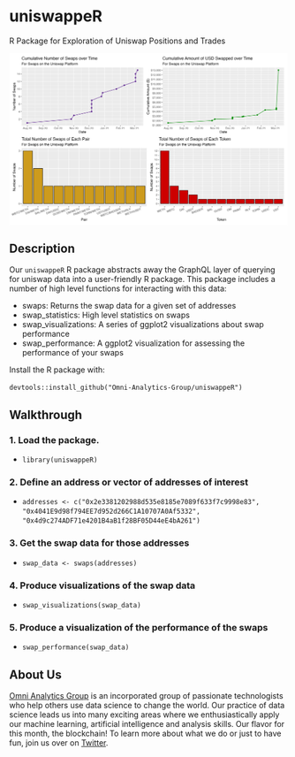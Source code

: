 # uniswappeR

R Package for Exploration of Uniswap Positions and Trades

<img src="man/figures/example_plot.png" width="600px" align="center"/>

## Description

Our `uniswappeR` R package abstracts away the GraphQL layer of querying for uniswap data into a user-friendly R package. This package includes a number of high level functions for interacting with this data:

- swaps: Returns the swap data for a given set of addresses
- swap_statistics: High level statistics on swaps
- swap_visualizations: A series of ggplot2 visualizations about swap performance
- swap_performance: A ggplot2 visualization for assessing the performance of your swaps

Install the R package with:

`devtools::install_github("Omni-Analytics-Group/uniswappeR")`

## Walkthrough

### 1. Load the package.

- `library(uniswappeR)`

### 2. Define an address or vector of addresses of interest

- `addresses <- c("0x2e3381202988d535e8185e7089f633f7c9998e83", "0x4041E9d98f794EE7d952d266C1A10707A0Af5332", "0x4d9c274ADF71e4201B4aB1f28BF05D44eE4bA261")`

### 3. Get the swap data for those addresses

- `swap_data <- swaps(addresses)`

### 4. Produce visualizations of the swap data

- `swap_visualizations(swap_data)`

### 5. Produce a visualization of the performance of the swaps

- `swap_performance(swap_data)`

## About Us

[Omni Analytics Group](https://omnianalytics.io) is an incorporated group of passionate technologists who help others use data science to change the world. Our  practice of data science leads us into many exciting areas where we enthusiastically apply our machine learning, artificial intelligence and analysis skills. Our flavor for this month, the blockchain!  To learn more about what we do or just to have fun, join us over on [Twitter](https://twitter.com/OmniAnalytics).
